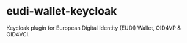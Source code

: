 # eudi-wallet-keycloak
Keycloak plugin for European Digital Identity (EUDI) Wallet, OID4VP &amp; OID4VCI.
